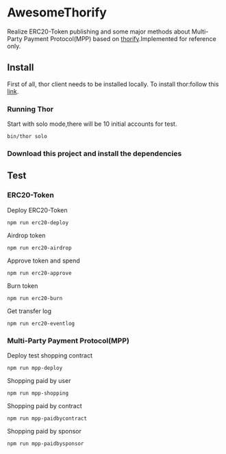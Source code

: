 # AwesomeThorify

Realize ERC20-Token publishing and some major methods about Multi-Party Payment Protocol(MPP) based on [thorify](https://github.com/vechain/thorify).Implemented for reference only.

## Install

First of all, thor client needs to be installed locally. To install thor:follow this [link](https://github.com/vechain/thor). 

### Running Thor

Start with solo mode,there will be 10 initial accounts for test.

```
bin/thor solo
```

### Download this project and install the dependencies

## Test

### ERC20-Token

Deploy ERC20-Token
```
npm run erc20-deploy
```

Airdrop token
```
npm run erc20-airdrop
```

Approve token and spend
```
npm run erc20-approve
```

Burn token
```
npm run erc20-burn
```

Get transfer log
```
npm run erc20-eventlog
```
### Multi-Party Payment Protocol(MPP)

Deploy test shopping contract
```
npm run mpp-deploy
```

Shopping paid by user
```
npm run mpp-shopping
```

Shopping paid by contract
```
npm run mpp-paidbycontract
```

Shopping paid by sponsor
```
npm run mpp-paidbysponsor
```


